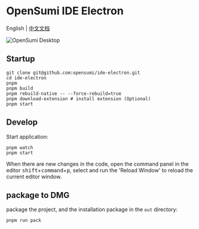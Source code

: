 # OpenSumi IDE Electron

English | [中文文档](https://opensumi.com/zh/docs/integrate/quick-start/electron)

![OpenSumi Desktop](./snapshots/sumi-electron.png)

## Startup

```shell
git clone git@github.com:opensumi/ide-electron.git
cd ide-electron
pnpm
pnpm build
pnpm rebuild-native -- --force-rebuild=true
pnpm download-extension # install extension (Optional)
pnpm start
```

## Develop

Start application:

```shell
pnpm watch
pnpm start
```

When there are new changes in the code, open the command panel in the editor <kbd>shift</kbd>+<kbd>command</kbd>+<kbd>p</kbd>, select and run the 'Reload Window' to reload the current editor window.

## package to DMG

package the project, and the installation package in the `out` directory:

```shell
pnpm run pack
```
